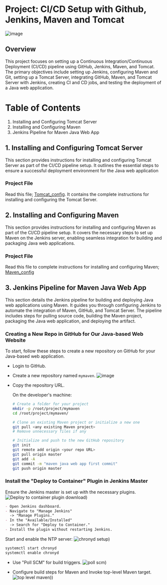 # Project: CI/CD Setup with Github, Jenkins, Maven and Tomcat

![image](https://github.com/SirJosh-i/Basic-Devops---CI-CD/assets/69949528/e7db2155-41e7-4c0b-a865-efc29117003b)


## Overview

This project focuses on setting up a Continuous Integration/Continuous Deployment (CI/CD) pipeline using GitHub, Jenkins, Maven, and Tomcat. The primary objectives include setting up Jenkins, configuring Maven and Git, setting up a Tomcat Server, integrating GitHub, Maven, and Tomcat Server with Jenkins, creating CI and CD jobs, and testing the deployment of a Java web application.

# Table of Contents

1. Installing and Configuring Tomcat Server
2. Installing and Configuring Maven
3. Jenkins Pipeline for Maven Java Web App

## 1. Installing and Configuring Tomcat Server

This section provides instructions for installing and configuring Tomcat Server as part of the CI/CD pipeline setup. It outlines the essential steps to ensure a successful deployment environment for the Java web application

  ### Project File

  Read this file; [Tomcat_config](https://github.com/SirJosh-i/Tomcat-Config.git). It contains the complete instructions for installing and configuring the Tomcat Server.

## 2. Installing and Configuring Maven

This section provides instructions for installing and configuring Maven as part of the CI/CD pipeline setup. It covers the necessary steps to set up Maven on the Jenkins server, enabling seamless integration for building and packaging Java web applications.

  ### Project File
  Read this file to complete instructions for installing and configuring Maven; [Maven_config](https://github.com/SirJosh-i/Maven-Config.git)

## 3. Jenkins Pipeline for Maven Java Web App

This section details the Jenkins pipeline for building and deploying Java web applications using Maven. It guides you through configuring Jenkins to automate the integration of Maven, GitHub, and Tomcat Server. The pipeline includes steps for pulling source code, building the Maven project, packaging the Java web application, and deploying the artifact.

  ### Creating a New Repo in GitHub for Our Java-based Web Website

  To start, follow these steps to create a new repository on GitHub for your Java-based web application.

  - Login to GitHub.
  - Create a new repository named `mymaven`.
  ![image](https://github.com/SirJosh-i/Basic-Devops---CI-CD/assets/69949528/21fe0211-e5e6-441e-af16-ba19ee6e9907)

  - Copy the repository URL.

    On the developer's machine:

    ```bash
    # Create a folder for your project
    mkdir -p /root/project/mymaven
    cd /root/project/mymaven/

    # Clone an existing Maven project or initialize a new one
    git pull <any existing Maven project>
    # Remove unnecessary files if any

    # Initialize and push to the new GitHub repository
    git init
    git remote add origin <your repo URL>
    git pull origin master
    git add -A
    git commit -m "maven java web app first commit"
    git push origin master
    ```
  ### Install the "Deploy to Container" Plugin in Jenkins Master
  Ensure the Jenkins master is set up with the necessary plugins.
  ![Deploy to container plugin download](https://github.com/SirJosh-i/Basic-Devops---CI-CD/assets/69949528/49ec78ee-4a52-4d51-a8fd-99f28670bc3c))
  ```markdown
  - Open Jenkins dashboard.
  - Navigate to "Manage Jenkins" 
    -> "Manage Plugins."
  - In the "Available/Installed"
    -> Search for "Deploy to Container."
  - Install the plugin without restarting Jenkins.
  ```
  Start and enable the NTP server:
  ![chronyd setup](https://github.com/SirJosh-i/Basic-Devops---CI-CD/assets/69949528/4d9c5e2b-3eb2-4302-b5c7-77f30ba893d5))
  ```bash
  systemctl start chronyd
  systemctl enable chronyd
  ```


  - Use "Poll SCM" for build triggers.
  ![poll scm](https://github.com/SirJosh-i/Basic-Devops---CI-CD/assets/69949528/233d8f0c-944e-48c3-9650-9c52c6104a75))

  - Configure build steps for Maven and Invoke top-level Maven target.
  ![top level maven](https://github.com/SirJosh-i/Basic-Devops---CI-CD/assets/69949528/f1f34954-a988-4b39-936d-3169b6432c27)))
